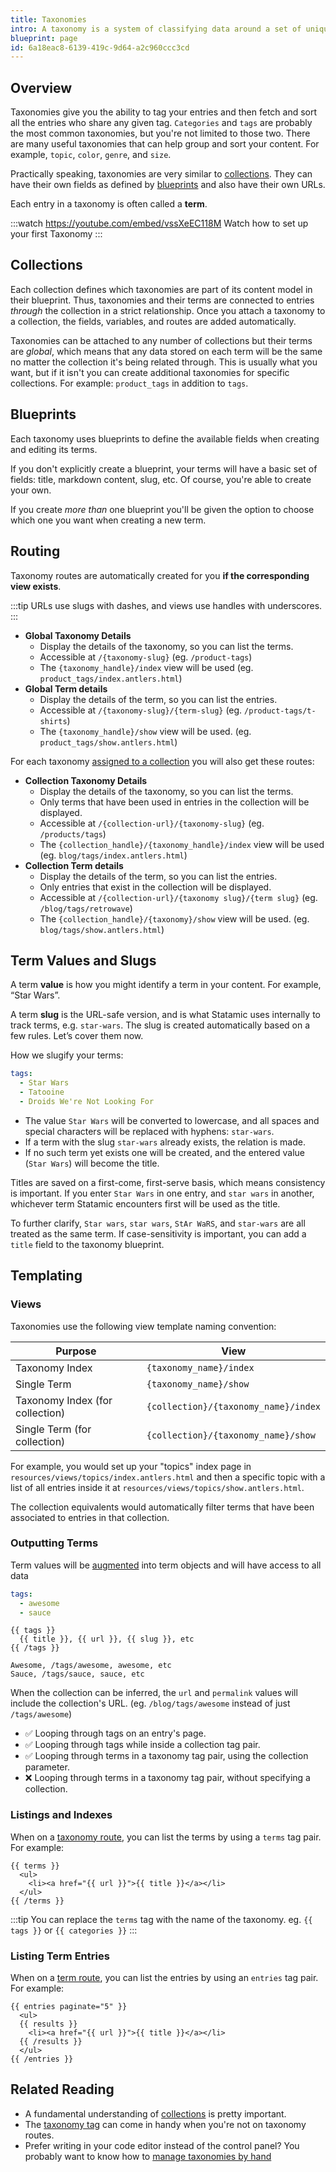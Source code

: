 ```yaml
---
title: Taxonomies
intro: A taxonomy is a system of classifying data around a set of unique characteristics. Scientists have been using this system for years, grouping all living creatures into Kingdoms, Class, Species and so on. Taxonomies are the primary means for grouping content together by topic or a shared attribute.
blueprint: page
id: 6a18eac8-6139-419c-9d64-a2c960ccc3cd
---
```

## Overview

Taxonomies give you the ability to tag your entries and then fetch and sort all the entries who share any given tag. `Categories` and `tags` are probably the most common taxonomies, but you're not limited to those two. There are many useful taxonomies that can help group and sort your content. For example, `topic`, `color`, `genre`, and `size`.

Practically speaking, taxonomies are very similar to [collections](/collections). They can have their own fields as defined by [blueprints](/blueprints) and also have their own URLs.

Each entry in a taxonomy is often called a **term**.

:::watch https://youtube.com/embed/vssXeEC118M
Watch how to set up your first Taxonomy
:::

## Collections

Each collection defines which taxonomies are part of its content model in their blueprint. Thus, taxonomies and their terms are connected to entries _through_ the collection in a strict relationship. Once you attach a taxonomy to a collection, the fields, variables, and routes are added automatically.

Taxonomies can be attached to any number of collections but their terms are _global_, which means that any data stored on each term will be the same no matter the collection it's being related through. This is usually what you want, but if it isn't you can create additional taxonomies for specific collections. For example: `product_tags` in addition to `tags`.

## Blueprints

Each taxonomy uses blueprints to define the available fields when creating and editing its terms.

If you don't explicitly create a blueprint, your terms will have a basic set of fields: title, markdown content, slug, etc. Of course, you're able to create your own.

If you create _more than_ one blueprint you'll be given the option to choose which one you want when creating a new term.

## Routing

Taxonomy routes are automatically created for you **if the corresponding view exists**.

:::tip
URLs use slugs with dashes, and views use handles with underscores.
:::

- **Global Taxonomy Details**
  - Display the details of the taxonomy, so you can list the terms.
  - Accessible at `/{taxonomy-slug}` (eg. `/product-tags`)
  - The `{taxonomy_handle}/index` view will be used (eg. `product_tags/index.antlers.html`)
- **Global Term details**
  - Display the details of the term, so you can list the entries.
  - Accessible at `/{taxonomy-slug}/{term-slug}` (eg. `/product-tags/t-shirts`)
  - The `{taxonomy_handle}/show` view will be used. (eg. `product_tags/show.antlers.html`)

For each taxonomy [assigned to a collection](#collections) you will also get these routes:

- **Collection Taxonomy Details**
  - Display the details of the taxonomy, so you can list the terms.
  - Only terms that have been used in entries in the collection will be displayed.
  - Accessible at `/{collection-url}/{taxonomy-slug}` (eg. `/products/tags`)
  - The `{collection_handle}/{taxonomy_handle}/index` view will be used (eg. `blog/tags/index.antlers.html`)
- **Collection Term details**
  - Display the details of the term, so you can list the entries.
  - Only entries that exist in the collection will be displayed.
  - Accessible at `/{collection-url}/{taxonomy slug}/{term slug}` (eg. `/blog/tags/retrowave`)
  - The `{collection_handle}/{taxonomy}/show` view will be used. (eg. `blog/tags/show.antlers.html`)

## Term Values and Slugs

A term **value** is how you might identify a term in your content. For example, “Star Wars”.

A term **slug** is the URL-safe version, and is what Statamic uses internally to track terms, e.g. `star-wars`. The slug is created automatically based on a few rules. Let’s cover them now.

How we slugify your terms:

``` yaml
tags:
  - Star Wars
  - Tatooine
  - Droids We're Not Looking For
```

- The value `Star Wars` will be converted to lowercase, and all spaces and special characters will be replaced with hyphens: `star-wars`.
- If a term with the slug `star-wars` already exists, the relation is made.
- If no such term yet exists one will be created, and the entered value (`Star Wars`) will become the title.

Titles are saved on a first-come, first-serve basis, which means consistency is important. If you enter `Star Wars` in one entry, and `star wars` in another, whichever term Statamic encounters first will be used as the title.

To further clarify, `Star wars`, `star wars`, `StAr WaRS`, and `star-wars` are all treated as the same term. If case-sensitivity is important, you can add a `title` field to the taxonomy blueprint.

## Templating

### Views

Taxonomies use the following view template naming convention:

| Purpose | View |
|---|---|
| Taxonomy Index  | `{taxonomy_name}/index` |
| Single Term | `{taxonomy_name}/show` |
| Taxonomy Index (for collection)  | `{collection}/{taxonomy_name}/index` |
| Single Term (for collection) | `{collection}/{taxonomy_name}/show` |

For example, you would set up your "topics" index page in `resources/views/topics/index.antlers.html` and then a specific topic with a list of all entries inside it at `resources/views/topics/show.antlers.html`.

The collection equivalents would automatically filter terms that have been associated to entries in that collection.

### Outputting Terms

Term values will be [augmented](/augmentation) into term objects and will have access to all data

``` yaml
tags:
  - awesome
  - sauce
```

```
{{ tags }}
  {{ title }}, {{ url }}, {{ slug }}, etc
{{ /tags }}
```

```
Awesome, /tags/awesome, awesome, etc
Sauce, /tags/sauce, sauce, etc
```

When the collection can be inferred, the `url` and `permalink` values will include the collection's URL. (eg. `/blog/tags/awesome` instead of just `/tags/awesome`)
- ✅ Looping through tags on an entry's page.
- ✅ Looping through tags while inside a collection tag pair.
- ✅ Looping through terms in a taxonomy tag pair, using the collection parameter.
- ❌ Looping through terms in a taxonomy tag pair, without specifying a collection.

### Listings and Indexes

When on a [taxonomy route](#routing), you can list the terms by using a `terms` tag pair. For example:

```
{{ terms }}
  <ul>
    <li><a href="{{ url }}">{{ title }}</a></li>
  </ul>
{{ /terms }}
```

:::tip
You can replace the `terms` tag with the name of the taxonomy. eg. `{{ tags }}` or `{{ categories }}`
:::

### Listing Term Entries

When on a [term route](#routing), you can list the entries by using an `entries` tag pair. For example:

```
{{ entries paginate="5" }}
  <ul>
  {{ results }}
    <li><a href="{{ url }}">{{ title }}</a></li>
  {{ /results }}
  </ul>
{{ /entries }}
```

## Related Reading

- A fundamental understanding of [collections](/collections) is pretty important.
- The [taxonomy tag](/tags/taxonomy) can come in handy when you're not on taxonomy routes.
- Prefer writing in your code editor instead of the control panel? You probably want to know how to [manage taxonomies by hand](/tips/taxonomies-by-hand)
